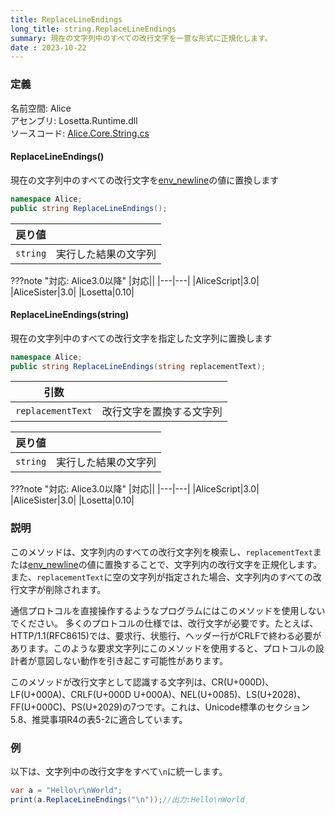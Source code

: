 ```yaml
---
title: ReplaceLineEndings
long_title: string.ReplaceLineEndings
summary: 現在の文字列中のすべての改行文字を一意な形式に正規化します。
date : 2023-10-22
---
```


### 定義
名前空間: Alice<br/>
アセンブリ: Losetta.Runtime.dll<br/>
ソースコード: [Alice.Core.String.cs](https://github.com/WSOFT-Project/Losetta/blob/master/Losetta.Runtime/Core/Extension/Alice.Core.String.cs)

#### ReplaceLineEndings()

現在の文字列中のすべての改行文字を[env_newline](../alice/environment/env_newline.md)の値に置換します

```cs title="AliceScript"
namespace Alice;
public string ReplaceLineEndings();
```

|戻り値| |
|-|-|
|`string`|実行した結果の文字列|

???note "対応: Alice3.0以降"
    |対応||
    |---|---|
    |AliceScript|3.0|
    |AliceSister|3.0|
    |Losetta|0.10|

#### ReplaceLineEndings(string)

現在の文字列中のすべての改行文字を指定した文字列に置換します

```cs title="AliceScript"
namespace Alice;
public string ReplaceLineEndings(string replacementText);
```

|引数| |
|-|-|
|`replacementText`|改行文字を置換する文字列|

|戻り値| |
|-|-|
|`string`|実行した結果の文字列|

???note "対応: Alice3.0以降"
    |対応||
    |---|---|
    |AliceScript|3.0|
    |AliceSister|3.0|
    |Losetta|0.10|

### 説明
このメソッドは、文字列内のすべての改行文字列を検索し、`replacementText`または[env_newline](../alice/environment/env_newline.md)の値に置換することで、文字列内の改行文字を正規化します。また、`replacementText`に空の文字列が指定された場合、文字列内のすべての改行文字が削除されます。

通信プロトコルを直接操作するようなプログラムにはこのメソッドを使用しないでください。
多くのプロトコルの仕様では、改行文字が必要です。たとえば、HTTP/1.1(RFC8615)では、要求行、状態行、ヘッダー行がCRLFで終わる必要があります。このような要求文字列にこのメソッドを使用すると、プロトコルの設計者が意図しない動作を引き起こす可能性があります。

このメソッドが改行文字として認識する文字列は、CR(U+000D)、LF(U+000A)、CRLF(U+000D U+000A)、NEL(U+0085)、LS(U+2028)、FF(U+000C)、PS(U+2029)の7つです。これは、Unicode標準のセクション5.8、推奨事項R4の表5-2に適合しています。

### 例
以下は、文字列中の改行文字をすべて`\n`に統一します。

```cs title="AliceScript"
var a = "Hello\r\nWorld";
print(a.ReplaceLineEndings("\n"));//出力:Hello\nWorld
```
